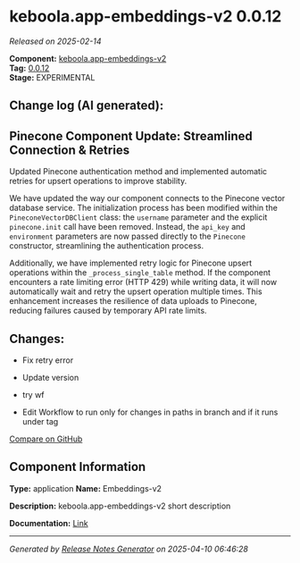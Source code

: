 #  keboola.app-embeddings-v2 0.0.12

_Released on 2025-02-14_

**Component:** [keboola.app-embeddings-v2](https://github.com/keboola/component-embeddings-v2)  
**Tag:** [0.0.12](https://github.com/keboola/component-embeddings-v2/releases/tag/0.0.12)  
**Stage:** EXPERIMENTAL


## Change log (AI generated):
## Pinecone Component Update: Streamlined Connection & Retries
Updated Pinecone authentication method and implemented automatic retries for upsert operations to improve stability.

We have updated the way our component connects to the Pinecone vector database service. The initialization process has been modified within the `PineconeVectorDBClient` class: the `username` parameter and the explicit `pinecone.init` call have been removed. Instead, the `api_key` and `environment` parameters are now passed directly to the `Pinecone` constructor, streamlining the authentication process.

Additionally, we have implemented retry logic for Pinecone upsert operations within the `_process_single_table` method. If the component encounters a rate limiting error (HTTP 429) while writing data, it will now automatically wait and retry the upsert operation multiple times. This enhancement increases the resilience of data uploads to Pinecone, reducing failures caused by temporary API rate limits.



## Changes:



- Fix retry error 




- Update version 




- try wf 




- Edit Workflow to run only for changes in paths in branch and if it runs under tag 



[Compare on GitHub](https://github.com/keboola/component-embeddings-v2/compare/0.0.11...0.0.12)



## Component Information
**Type:** application
**Name:** Embeddings-v2

**Description:** keboola.app-embeddings-v2 short description


**Documentation:** [Link](https://github.com/keboola/component-embeddings-v2/blob/master/README.md)



---
_Generated by [Release Notes Generator](https://github.com/keboola/release-notes-generator)
on 2025-04-10 06:46:28_